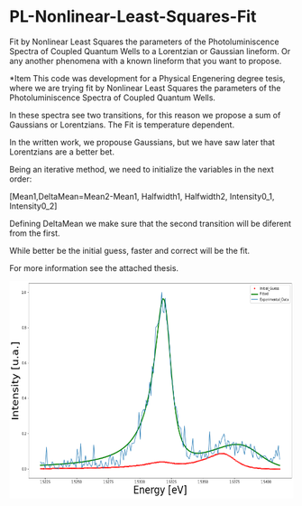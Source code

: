 # PL-Nonlinear-Least-Squares-Fit
Fit by Nonlinear Least Squares the parameters of the Photoluminiscence Spectra of Coupled Quantum Wells to a Lorentzian or Gaussian lineform. Or any another phenomena with a known lineform that you want to propose.


*Item This code was development for a Physical Engenering degree tesis, where we are trying fit by Nonlinear Least Squares the parameters of the Photoluminiscence Spectra of Coupled Quantum Wells.

In these spectra see two transitions, for this reason we propose a sum of Gaussians or Lorentzians. The Fit is temperature dependent.

In the written work, we propouse Gaussians, but we have saw later that Lorentzians are a better bet.

Being an iterative method, we need to initialize the variables in the next order:
    
   [Mean1,DeltaMean=Mean2-Mean1, Halfwidth1, Halfwidth2, Intensity0_1, Intensity0_2]
   
Defining DeltaMean we make sure that the second transition will be diferent from the
first.

While better be the initial guess, faster and correct will be the fit.

For more information see the attached thesis.

<p align="center">
  <img width="600" height="385" src="Example_PL_NLS_Fit/Example_CQW_PL_Nonlinear_Least_Squares_Fit.png">
</p>
